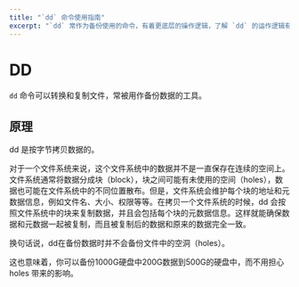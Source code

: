 ```yaml
---
title: "`dd` 命令使用指南"
excerpt: "`dd` 常作为备份使用的命令，有着更底层的操作逻辑，了解 `dd` 的运作逻辑有助于更好备份数据。"
---
```


# DD

`dd` 命令可以转换和复制文件，常被用作备份数据的工具。

## 原理

dd 是按字节拷贝数据的。

对于一个文件系统来说，这个文件系统中的数据并不是一直保存在连续的空间上。文件系统通常将数据分成块（block），块之间可能有未使用的空间（holes），数据也可能在文件系统中的不同位置散布。但是，文件系统会维护每个块的地址和元数据信息，例如文件名、大小、权限等等。在拷贝一个文件系统的时候，dd 会按照文件系统中的块来复制数据，并且会包括每个块的元数据信息。这样就能确保数据和元数据一起被复制，而且被复制后的数据和原来的数据完全一致。

换句话说，dd在备份数据时并不会备份文件中的空洞（holes）。

这也意味着，你可以备份1000G硬盘中200G数据到500G的硬盘中，而不用担心 holes 带来的影响。
